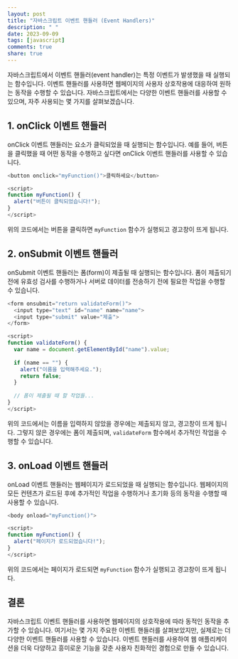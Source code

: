 ```yaml
---
layout: post
title: "자바스크립트 이벤트 핸들러 (Event Handlers)"
description: " "
date: 2023-09-09
tags: [javascript]
comments: true
share: true
---
```


자바스크립트에서 이벤트 핸들러(event handler)는 특정 이벤트가 발생했을 때 실행되는 함수입니다. 이벤트 핸들러를 사용하면 웹페이지의 사용자 상호작용에 대응하여 원하는 동작을 수행할 수 있습니다. 자바스크립트에서는 다양한 이벤트 핸들러를 사용할 수 있으며, 자주 사용되는 몇 가지를 살펴보겠습니다.

## 1. onClick 이벤트 핸들러

onClick 이벤트 핸들러는 요소가 클릭되었을 때 실행되는 함수입니다. 예를 들어, 버튼을 클릭했을 때 어떤 동작을 수행하고 싶다면 onClick 이벤트 핸들러를 사용할 수 있습니다.

```javascript
<button onclick="myFunction()">클릭하세요</button>

<script>
function myFunction() {
  alert("버튼이 클릭되었습니다!");
}
</script>
```

위의 코드에서는 버튼을 클릭하면 `myFunction` 함수가 실행되고 경고창이 뜨게 됩니다.

## 2. onSubmit 이벤트 핸들러

onSubmit 이벤트 핸들러는 폼(form)이 제출될 때 실행되는 함수입니다. 폼이 제출되기 전에 유효성 검사를 수행하거나 서버로 데이터를 전송하기 전에 필요한 작업을 수행할 수 있습니다.

```javascript
<form onsubmit="return validateForm()">
  <input type="text" id="name" name="name">
  <input type="submit" value="제출">
</form>

<script>
function validateForm() {
  var name = document.getElementById("name").value;
  
  if (name == "") {
    alert("이름을 입력해주세요.");
    return false;
  }
  
  // 폼이 제출될 때 할 작업들...
}
</script>
```

위의 코드에서는 이름을 입력하지 않았을 경우에는 제출되지 않고, 경고창이 뜨게 됩니다. 그렇지 않은 경우에는 폼이 제출되며, `validateForm` 함수에서 추가적인 작업을 수행할 수 있습니다.

## 3. onLoad 이벤트 핸들러

onLoad 이벤트 핸들러는 웹페이지가 로드되었을 때 실행되는 함수입니다. 웹페이지의 모든 컨텐츠가 로드된 후에 추가적인 작업을 수행하거나 초기화 등의 동작을 수행할 때 사용할 수 있습니다.

```javascript
<body onload="myFunction()">

<script>
function myFunction() {
  alert("페이지가 로드되었습니다!");
}
</script>
```

위의 코드에서는 페이지가 로드되면 `myFunction` 함수가 실행되고 경고창이 뜨게 됩니다.

## 결론

자바스크립트 이벤트 핸들러를 사용하면 웹페이지의 상호작용에 따라 동적인 동작을 추가할 수 있습니다. 여기서는 몇 가지 주요한 이벤트 핸들러를 살펴보았지만, 실제로는 더 다양한 이벤트 핸들러를 사용할 수 있습니다. 이벤트 핸들러를 사용하여 웹 애플리케이션을 더욱 다양하고 흥미로운 기능을 갖춘 사용자 친화적인 경험으로 만들 수 있습니다.